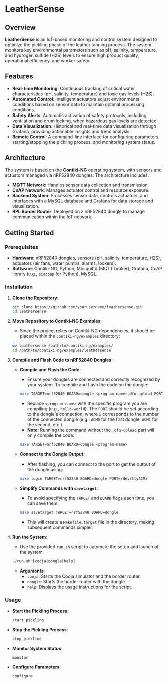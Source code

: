 # LeatherSense

## Overview

**LeatherSense** is an IoT-based monitoring and control system designed to optimize the pickling phase of the leather tanning process. The system monitors key environmental parameters such as pH, salinity, temperature, and hydrogen sulfide (H2S) levels to ensure high product quality, operational efficiency, and worker safety.

## Features

- **Real-time Monitoring**: Continuous tracking of critical water characteristics (pH, salinity, temperature) and toxic gas levels (H2S).
- **Automated Control**: Intelligent actuators adjust environmental conditions based on sensor data to maintain optimal processing conditions.
- **Safety Alerts**: Automatic activation of safety protocols, including ventilation and drum locking, when hazardous gas levels are detected.
- **Data Visualization**: Historical and real-time data visualization through Grafana, providing actionable insights and trend analysis.
- **Remote Control**: A command-line interface for configuring parameters, starting/stopping the pickling process, and monitoring system status.

## Architecture

The system is based on the **Contiki-NG** operating system, with sensors and actuators managed via nRF52840 dongles. The architecture includes:

- **MQTT Network**: Handles sensor data collection and transmission.
- **CoAP Network**: Manages actuator control and resource exposure.
- **Backend System**: Processes sensor data, controls actuators, and interfaces with a MySQL database and Grafana for data storage and visualization.
- **RPL Border Router**: Deployed on a nRF52840 dongle to manage communication within the IoT network.

## Getting Started

### Prerequisites

- **Hardware**: nRF52840 dongles, sensors (pH, salinity, temperature, H2S), actuators (air fans, water pumps, alarms, lockers).
- **Software**: Contiki-NG, Python, Mosquitto (MQTT broker), Grafana, CoAP library (e.g., `aiocoap` for Python), MySQL.

### Installation

1. **Clone the Repository**:
   ```bash
   git clone https://github.com/yourusername/leathersense.git
   cd leathersense
   ```

2. **Move Repository to Contiki-NG Examples**:
   - Since the project relies on Contiki-NG dependencies, it should be placed within the `contiki-ng/examples` directory:
   ```bash
   mv leathersense /path/to/contiki-ng/examples/
   cd /path/to/contiki-ng/examples/leathersense
   ```

3. **Compile and Flash Code to nRF52840 Dongles**:
   - **Compile and Flash the Code**:
     - Ensure your dongles are connected and correctly recognized by your system. To compile and flash the code on the dongle:
     ```bash
     make TARGET=nrf52840 BOARD=dongle <program-name>.dfu-upload PORT=/dev/ttyACMx
     ```
     - Replace `<program-name>` with the specific program you are compiling (e.g., `hello-world`). The `PORT` should be set according to the dongle's connection, where `x` corresponds to the number of the connected dongle (e.g., `ACM0` for the first dongle, `ACM1` for the second, etc.).
     - **Note**: Running the command without the `.dfu-upload` part will only compile the code:
     ```bash
     make TARGET=nrf52840 BOARD=dongle <program-name>
     ```

   - **Connect to the Dongle Output**:
     - After flashing, you can connect to the port to get the output of the dongle using:
     ```bash
     make login TARGET=nrf52840 BOARD=dongle PORT=/dev/ttyACMx
     ```

   - **Simplify Commands with `savetarget`**:
     - To avoid specifying the `TARGET` and `BOARD` flags each time, you can save them:
     ```bash
     make savetarget TARGET=nrf52840 BOARD=dongle
     ```
     - This will create a `Makefile.target` file in the directory, making subsequent commands simpler.

4. **Run the System**:
   - Use the provided `run.sh` script to automate the setup and launch of the system:
   ```bash
   ./run.sh [cooja|dongle|help]
   ```
   - **Arguments**:
     - `cooja`: Starts the Cooja simulator and the border router.
     - `dongle`: Starts the border router with the dongle.
     - `help`: Displays the usage instructions for the script.

### Usage

- **Start the Pickling Process**:
   ```bash
   start_pickling
   ```
- **Stop the Pickling Process**:
   ```bash
   stop_pickling
   ```
- **Monitor System Status**:
   ```bash
   monitor
   ```
- **Configure Parameters**:
   ```bash
   configure
   ```
